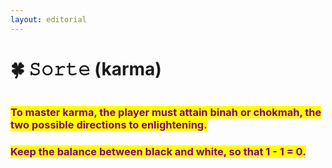 ```yaml
---
layout: editorial
---
```


# 🍀 𝚂𝚘𝚛𝚝𝚎 (karma)

<figure><img src="../../../../../.gitbook/assets/pexels-btgl-♡-13374682.jpg" alt=""><figcaption></figcaption></figure>

### <mark style="color:purple;">To master karma, the player must attain binah or chokmah, the two possible directions to enlightening.</mark>

### <mark style="color:purple;">Keep the balance between black and white, so that 1 - 1 = 0.</mark>&#x20;
